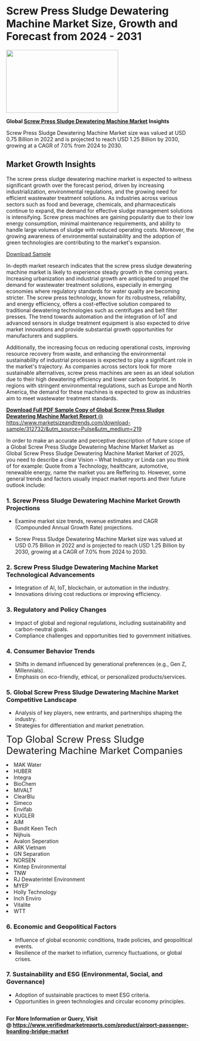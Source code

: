 <H1>Screw Press Sludge Dewatering Machine Market Size, Growth and Forecast from 2024 - 2031</H1><img class="aligncenter size-medium wp-image-584254" src="https://thirdeyenews.in/wp-content/uploads/2024/09/Global-Market-Research-300x168.jpeg" alt="" width="300" height="168" /><p><strong>Global&nbsp;<a href="https://www.marketsizeandtrends.com/download-sample/312732/&amp;utm_source=Pulse&amp;utm_medium=219">Screw Press Sludge Dewatering Machine Market</a> Insights</strong></p><p>Screw Press Sludge Dewatering Machine Market size was valued at USD 0.75 Billion in 2022 and is projected to reach USD 1.25 Billion by 2030, growing at a CAGR of 7.0% from 2024 to 2030.</p><p><h2>Market Growth Insights</h2> <p>The screw press sludge dewatering machine market is expected to witness significant growth over the forecast period, driven by increasing industrialization, environmental regulations, and the growing need for efficient wastewater treatment solutions. As industries across various sectors such as food and beverage, chemicals, and pharmaceuticals continue to expand, the demand for effective sludge management solutions is intensifying. Screw press machines are gaining popularity due to their low energy consumption, minimal maintenance requirements, and ability to handle large volumes of sludge with reduced operating costs. Moreover, the growing awareness of environmental sustainability and the adoption of green technologies are contributing to the market's expansion.</p> <p><a href="#">Download Sample</a></p> <p>In-depth market research indicates that the screw press sludge dewatering machine market is likely to experience steady growth in the coming years. Increasing urbanization and industrial growth are anticipated to propel the demand for wastewater treatment solutions, especially in emerging economies where regulatory standards for water quality are becoming stricter. The screw press technology, known for its robustness, reliability, and energy efficiency, offers a cost-effective solution compared to traditional dewatering technologies such as centrifuges and belt filter presses. The trend towards automation and the integration of IoT and advanced sensors in sludge treatment equipment is also expected to drive market innovations and provide substantial growth opportunities for manufacturers and suppliers.</p> <p>Additionally, the increasing focus on reducing operational costs, improving resource recovery from waste, and enhancing the environmental sustainability of industrial processes is expected to play a significant role in the market's trajectory. As companies across sectors look for more sustainable alternatives, screw press machines are seen as an ideal solution due to their high dewatering efficiency and lower carbon footprint. In regions with stringent environmental regulations, such as Europe and North America, the demand for these machines is expected to grow as industries aim to meet wastewater treatment standards.</p> <p><a href="#"></p><p><span class=""><strong>Download Full PDF Sample Copy of Global Screw Press Sludge Dewatering Machine Market Report</strong> @ <a href="https://www.marketsizeandtrends.com/download-sample/312732/&amp;utm_source=Pulse&amp;utm_medium=219" target="_blank">https://www.marketsizeandtrends.com/download-sample/312732/&amp;utm_source=Pulse&amp;utm_medium=219</a></span></p><p>In order to make an accurate and perceptive description of future scope of a Global&nbsp;Screw Press Sludge Dewatering Machine Market Market as Global&nbsp;Screw Press Sludge Dewatering Machine Market Market of 2025, you need to describe a clear Vision &ndash; What Industry or Linda can you think of for example: Quote from a Technology, healthcare, automotive, renewable energy, name the market you are Reffering to. However, some general trends and factors usually impact market reports and their future outlook include:</p><h3>1.&nbsp;<strong>Screw Press Sludge Dewatering Machine Market Growth Projections</strong></h3><ul><li>Examine market size trends, revenue estimates and CAGR (Compounded Annual Growth Rate) projections.</li><li><p>Screw Press Sludge Dewatering Machine Market size was valued at USD 0.75 Billion in 2022 and is projected to reach USD 1.25 Billion by 2030, growing at a CAGR of 7.0% from 2024 to 2030.</p></li></ul><h3>2.&nbsp;<strong>Screw Press Sludge Dewatering Machine Market Technological Advancements</strong></h3><ul><li>Integration of AI, IoT, blockchain, or automation in the industry.</li><li>Innovations driving cost reductions or improving efficiency.</li></ul><h3>3.&nbsp;<strong>Regulatory and Policy Changes</strong></h3><ul><li>Impact of global and regional regulations, including sustainability and carbon-neutral goals.</li><li>Compliance challenges and opportunities tied to government initiatives.</li></ul><h3>4.&nbsp;<strong>Consumer Behavior Trends</strong></h3><ul><li>Shifts in demand influenced by generational preferences (e.g., Gen Z, Millennials).</li><li>Emphasis on eco-friendly, ethical, or personalized products/services.</li></ul><h3>5.&nbsp;<strong>Global Screw Press Sludge Dewatering Machine Market Competitive Landscape</strong></h3><ul><li>Analysis of key players, new entrants, and partnerships shaping the industry.</li><li>Strategies for differentiation and market penetration.</li></ul><p data-pm-slice="1 1 []"><span style="color: inherit; font-family: inherit; font-size: 25px;">Top Global Screw Press Sludge Dewatering Machine Market Companies</span></p><div class="" data-test-id=""><p><li>MAK Water</li><li> HUBER</li><li> Integra</li><li> BioChem</li><li> MIVALT</li><li> ClearBlu</li><li> Simeco</li><li> Envifab</li><li> KUGLER</li><li> AIM</li><li> Bundit Keen Tech</li><li> Nijhuis</li><li> Avalon Seperation</li><li> ARK Vietnam</li><li> GN Separation</li><li> NORSEN</li><li> Kintep Environmental</li><li> TNW</li><li> RJ Dewaterintel Environment</li><li> MYEP</li><li> Holly Technology</li><li> Inch Enviro</li><li> Vitalite</li><li> WTT</li></p></div><h3>6.&nbsp;<strong>Economic and Geopolitical Factors</strong></h3><ul><li>Influence of global economic conditions, trade policies, and geopolitical events.</li><li>Resilience of the market to inflation, currency fluctuations, or global crises.</li></ul><h3>7.&nbsp;<strong>Sustainability and ESG (Environmental, Social, and Governance)</strong></h3><ul><li>Adoption of sustainable practices to meet ESG criteria.</li><li>Opportunities in green technologies and circular economy principles.</li></ul><h2><strong style="font-size: 14px;">For More Information or Query, Visit @&nbsp;</strong><a style="background-color: #ffffff; font-size: 14px;" href="https://www.marketsizeandtrends.com/report/screw-press-sludge-dewatering-machine-market/" target="_blank">https://www.verifiedmarketreports.com/product/airport-passenger-boarding-bridge-market</a></h2>
